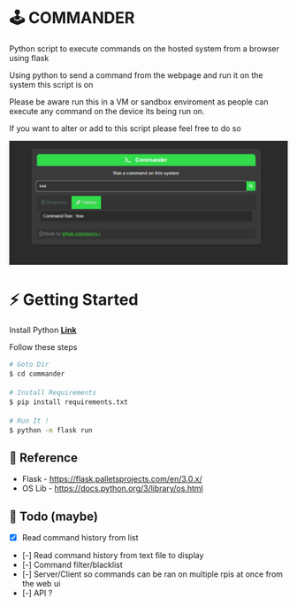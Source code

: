 # 🕹️ COMMANDER
 Python script to execute commands on the hosted system from a browser using flask

Using python to send a command from the webpage and run it on the system this script is on

Please be aware run this in a VM or sandbox enviroment as people can execute any command on the device its being run on.

If you want to alter or add to this script please feel free to do so

![PICTURE](https://raw.githubusercontent.com/Quinny-J/Commander/main/pic.png)

# ⚡ Getting Started

Install Python **[Link](https://www.python.org/downloads/)**

Follow these steps

```bash
# Goto Dir
$ cd commander

# Install Requirements
$ pip install requirements.txt

# Run It !
$ python -m flask run

```

## 📕 Reference 
- Flask - https://flask.palletsprojects.com/en/3.0.x/
- OS Lib - https://docs.python.org/3/library/os.html

## 📝 Todo (maybe)
- [x] Read command history from list
- [-] Read command history from text file to display
- [-] Command filter/blacklist
- [-] Server/Client so commands can be ran on multiple rpis at once from the web ui
- [-] API ?
